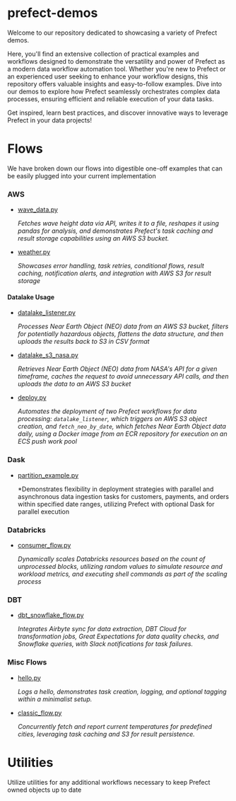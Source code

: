 # prefect-demos
Welcome to our repository dedicated to showcasing a variety of Prefect demos. 

Here, you'll find an extensive collection of practical examples and workflows designed to demonstrate the versatility and power of Prefect as a modern data workflow automation tool. Whether you're new to Prefect or an experienced user seeking to enhance your workflow designs, this repository offers valuable insights and easy-to-follow examples. Dive into our demos to explore how Prefect seamlessly orchestrates complex data processes, ensuring efficient and reliable execution of your data tasks. 

Get inspired, learn best practices, and discover innovative ways to leverage Prefect in your data projects!

# Flows
We have broken down our flows into digestible one-off examples that can be easily plugged into your current implementation

### AWS
- [wave_data.py](flows/aws/wave_data.py)

    *Fetches wave height data via API, writes it to a file, reshapes it using pandas for analysis, and demonstrates Prefect's task caching and result storage capabilities using an AWS S3 bucket.*

- [weather.py](flows/aws/weather.py)

    *Showcases error handling, task retries, conditional flows, result caching, notification alerts, and integration with AWS S3 for result storage*

#### Datalake Usage
- [datalake_listener.py](flows/aws/datalake/datalake_listener.py)

    *Processes Near Earth Object (NEO) data from an AWS S3 bucket, filters for potentially hazardous objects, flattens the data structure, and then uploads the results back to S3 in CSV format*

- [datalake_s3_nasa.py](flows/aws/datalake/datalake_s3_nasa.py)

    *Retrieves Near Earth Object (NEO) data from NASA's API for a given timeframe, caches the request to avoid unnecessary API calls, and then uploads the data to an AWS S3 bucket*

- [deploy.py](flows/aws/datalake/deploy.py)

    *Automates the deployment of two Prefect workflows for data processing: `datalake_listener`, which triggers on AWS S3 object creation, and `fetch_neo_by_date`, which fetches Near Earth Object data daily, using a Docker image from an ECR repository for execution on an ECS push work pool*

### Dask
- [partition_example.py](flows/simple_flows/partition_examples.py)

    *Demonstrates flexibility in deployment strategies with parallel and asynchronous data ingestion tasks for customers, payments, and orders within specified date ranges, utilizing Prefect with optional Dask for parallel execution

### Databricks
- [consumer_flow.py](flows/simple_flows/consumer_flow.py)
    
    *Dynamically scales Databricks resources based on the count of unprocessed blocks, utilizing random values to simulate resource and workload metrics, and executing shell commands as part of the scaling process*

### DBT
- [dbt_snowflake_flow.py](flows/dbt/dbt_snowflake_flow.py)

    *Integrates Airbyte sync for data extraction, DBT Cloud for transformation jobs, Great Expectations for data quality checks, and Snowflake queries, with Slack notifications for task failures.*


### Misc Flows
- [hello.py](flows/simple_flows/hello.py)
    
    *Logs a hello, demonstrates task creation, logging, and optional tagging within a minimalist setup.*

- [classic_flow.py](flows/simple_flows/classic_flow.py)

    *Concurrently fetch and report current temperatures for predefined cities, leveraging task caching and S3 for result persistence.*


# Utilities
Utilize utilities for any additional workflows necessary to keep Prefect owned objects up to date





